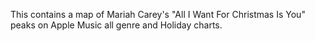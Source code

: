 This contains a map of Mariah Carey's "All I Want For Christmas Is You" peaks on Apple Music all genre and Holiday charts.
